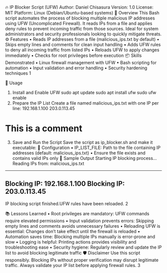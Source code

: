 🔥 IP Blocker Script (UFW)
Author: Daniel Chisasura
Version: 1.0
License: MIT
Platform: Linux (Debian/Ubuntu-based systems)
📄 Overview
This Bash script automates the process of blocking multiple malicious IP addresses using
UFW (Uncomplicated Firewall). It reads IPs from a file and applies deny rules to prevent
incoming traffic from those sources. Ideal for system administrators and security
professionals looking to quickly mitigate threats.
⚙️ Features
• Reads IP addresses from a file (malicious_ips.txt by default)
• Skips empty lines and comments for clean input handling
• Adds UFW rules to deny all incoming traffic from listed IPs
• Reloads UFW to apply changes immediately
• Checks for root privileges before execution
📦 Skills Demonstrated
• Linux firewall management with UFW
• Bash scripting for automation
• Input validation and error handling
• Security hardening techniques
1

🚀 Usage
1. Install and Enable UFW
sudo apt update
sudo apt install ufw
sudo ufw enable
2. Prepare the IP List
Create a file named malicious_ips.txt with one IP per line:
192.168.1.100
203.0.113.45
# This is a comment
3. Save and Run the Script
Save the script as ip_blocker.sh and make it executable:
🔧 Configuration
• IP_LIST_FILE: Path to the file containing IP addresses (default:
malicious_ips.txt)
• Ensure the file exists and contains valid IPs only
📝 Sample Output
Starting IP blocking process...
Reading IPs from: malicious_ips.txt
-------------------------------------------------
Blocking IP: 192.168.1.100
Blocking IP: 203.0.113.45
-------------------------------------------------
IP blocking script finished.UFW rules have been reloaded.
2

📚 Lessons Learned
• Root privileges are mandatory: UFW commands require elevated permissions
• Input validation prevents errors: Skipping empty lines and comments avoids
unnecessary failures
• Reloading UFW is essential: Changes don’t take effect until the firewall is reloaded
• Automation saves time: Blocking multiple IPs manually is error-prone and slow
• Logging is helpful: Printing actions provides visibility and troubleshooting ease
• Security hygiene: Regularly review and update the IP list to avoid blocking
legitimate traffic
🛡️ Disclaimer
Use this script responsibly. Blocking IPs without proper verification may disrupt legitimate
traffic. Always validate your IP list before applying firewall rules.
3

